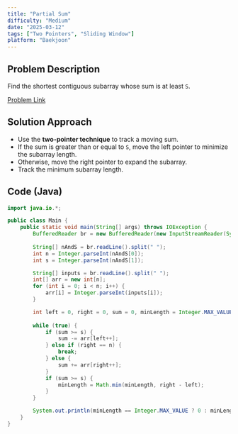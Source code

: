 ```yaml
---
title: "Partial Sum"
difficulty: "Medium"
date: "2025-03-12"
tags: ["Two Pointers", "Sliding Window"]
platform: "Baekjoon"
---
```


## Problem Description

Find the shortest contiguous subarray whose sum is at least `S`.

[Problem Link](https://www.acmicpc.net/problem/1806)

## Solution Approach

- Use the **two-pointer technique** to track a moving sum.
- If the sum is greater than or equal to `S`, move the left pointer to minimize the subarray length.
- Otherwise, move the right pointer to expand the subarray.
- Track the minimum subarray length.

## Code (Java)

```java
import java.io.*;

public class Main {
    public static void main(String[] args) throws IOException {
        BufferedReader br = new BufferedReader(new InputStreamReader(System.in));
        
        String[] nAndS = br.readLine().split(" ");
        int n = Integer.parseInt(nAndS[0]);
        int s = Integer.parseInt(nAndS[1]);

        String[] inputs = br.readLine().split(" ");
        int[] arr = new int[n];
        for (int i = 0; i < n; i++) {
            arr[i] = Integer.parseInt(inputs[i]);
        }

        int left = 0, right = 0, sum = 0, minLength = Integer.MAX_VALUE;
        
        while (true) {
            if (sum >= s) {
                sum -= arr[left++];
            } else if (right == n) {
                break;
            } else {
                sum += arr[right++];
            }
            if (sum >= s) {
                minLength = Math.min(minLength, right - left);
            }
        }

        System.out.println(minLength == Integer.MAX_VALUE ? 0 : minLength);
    }
}
